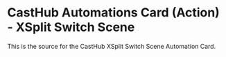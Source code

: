 # CastHub Automations Card (Action) - XSplit Switch Scene

This is the source for the CastHub XSplit Switch Scene Automation Card.
